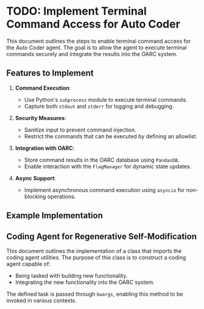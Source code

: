 # TODO: Implement Terminal Command Access for Auto Coder

This document outlines the steps to enable terminal command access for the Auto Coder agent. The goal is to allow the agent to execute terminal commands securely and integrate the results into the OARC system.

## Features to Implement
1. **Command Execution**:
    - Use Python's `subprocess` module to execute terminal commands.
    - Capture both `stdout` and `stderr` for logging and debugging.

2. **Security Measures**:
    - Sanitize input to prevent command injection.
    - Restrict the commands that can be executed by defining an allowlist.

3. **Integration with OARC**:
    - Store command results in the OARC database using `PandasDB`.
    - Enable interaction with the `FlagManager` for dynamic state updates.

4. **Async Support**:
    - Implement asynchronous command execution using `asyncio` for non-blocking operations.

## Example Implementation


## Coding Agent for Regenerative Self-Modification

This document outlines the implementation of a class that imports the coding agent utilities. The purpose of this class is to construct a coding agent capable of:

- Being tasked with building new functionality.
- Integrating the new functionality into the OARC system.

The defined task is passed through `kwargs`, enabling this method to be invoked in various contexts.